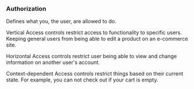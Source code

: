 ### Authorization

Defines what you, the user, are allowed to do.

Vertical Access controls restrict access to functionality to specific users.  Keeping general users from being able to edit a product on an e-commerce site.

Horizontal Access controls restrict user being able to view and change information on another user's account.

Context-dependent Access controls restrict things based on their current state.  For example, you can not check out if your cart is empty.